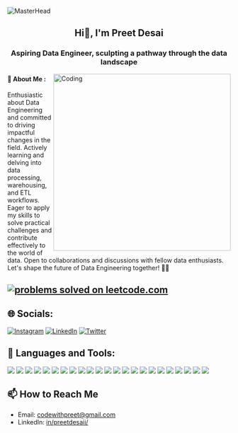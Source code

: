 ![MasterHead](https://user-images.githubusercontent.com/10498744/210012254-234538ff-d198-48aa-8964-37e6fd45d227.gif)
<h2 align="center"> Hi👋, I'm Preet Desai</h2>
<h3 align="center">Aspiring Data Engineer, sculpting a pathway through the data landscape</h3>
<img align="right" alt="Coding" width="400" src="https://media.tenor.com/-UygBh3nnfEAAAAC/coding.gif">
<h4>💫 About Me :</h4>
Enthusiastic about Data Engineering and committed to driving impactful changes in the field. Actively learning and delving into data processing, warehousing, and ETL workflows. Eager to apply my skills to solve practical challenges and contribute effectively to the world of data. Open to collaborations and discussions with fellow data enthusiasts. Let's shape the future of Data Engineering together! 🚀😊

## [![problems solved on leetcode.com](https://img.shields.io/badge/dynamic/json?style=for-the-badge&labelColor=black&color=%23ffa116&label=Solved&query=solved&url=https%3A%2F%2Fleetcode-badge.vercel.app%2Fapi%2Fusers%2Fpd_10013&logo=leetcode&logoColor=yellow)](https://leetcode.com/pd_10013)


## 🌐 Socials:
[![Instagram](https://img.shields.io/badge/Instagram-%23E4405F.svg?logo=Instagram&logoColor=white)](https://instagram.com/preet_desai710) 
[![LinkedIn](https://img.shields.io/badge/LinkedIn-%230077B5.svg?logo=linkedin&logoColor=white)](https://www.linkedin.com/in/preetdesai007/) 
[![Twitter](https://img.shields.io/badge/Twitter-%231DA1F2.svg?logo=twitter&logoColor=white)](https://twitter.com/PreetDesai0)


## 🚀 Languages and Tools:
  <p>
  <!-- Programming Languages -->
  <img src="https://img.shields.io/badge/Python-3776AB?style=for-the-badge&logo=python&logoColor=white" />
  <img src="https://img.shields.io/badge/R-276DC3?style=for-the-badge&logo=r&logoColor=white" />
  <!-- Cloud Technologies -->
  <img src="https://img.shields.io/badge/Google_Cloud-4285F4?style=for-the-badge&logo=google-cloud&logoColor=white" />
  <img src="https://img.shields.io/badge/AWS-232F3E?style=for-the-badge&logo=amazon-aws&logoColor=white" />
  <img src="https://img.shields.io/badge/Azure-0078D4?style=for-the-badge&logo=microsoft-azure&logoColor=white" />

  <!-- Data Management -->
  <img src="https://img.shields.io/badge/SQL-F80000?style=for-the-badge&logo=oracle&logoColor=white" />
  <img src="https://img.shields.io/badge/MongoDB-47A248?style=for-the-badge&logo=mongodb&logoColor=white" />
  <img src="https://img.shields.io/badge/Apache_Airflow-017CEE?style=for-the-badge&logo=apache-airflow&logoColor=white" />
  <img src="https://img.shields.io/badge/Apache_Kafka-231F20?style=for-the-badge&logo=apache-kafka&logoColor=white" />
  <img src="https://img.shields.io/badge/PySpark-E25A1C?style=for-the-badge&logo=apache-spark&logoColor=white" />

  <!-- Frameworks and Tools -->
  <img src="https://img.shields.io/badge/Terraform-623CE4?style=for-the-badge&logo=terraform&logoColor=white" />
  <img src="https://img.shields.io/badge/Docker-2496ED?style=for-the-badge&logo=docker&logoColor=white" />
  <img src="https://img.shields.io/badge/Git-F05032?style=for-the-badge&logo=git&logoColor=white" />
  <img src="https://img.shields.io/badge/NumPy-013243?style=for-the-badge&logo=numpy&logoColor=white" />
  <img src="https://img.shields.io/badge/Pandas-150458?style=for-the-badge&logo=pandas&logoColor=white" />
  <img src="https://img.shields.io/badge/TensorFlow-FF6F00?style=for-the-badge&logo=tensorflow&logoColor=white" />
  <img src="https://img.shields.io/badge/PyTorch-EE4C2C?style=for-the-badge&logo=pytorch&logoColor=white" />
  <img src="https://img.shields.io/badge/scikit_learn-F7931E?style=for-the-badge&logo=scikit-learn&logoColor=white" />
  <img src="https://img.shields.io/badge/OpenCV-5C3EE8?style=for-the-badge&logo=opencv&logoColor=white" />
  <img src="https://img.shields.io/badge/BeautifulSoup-1A1A1A?style=for-the-badge&logo=beautifulsoup&logoColor=white" />
  <img src="https://img.shields.io/badge/Selenium-43B02A?style=for-the-badge&logo=selenium&logoColor=white" />
  <img src="https://img.shields.io/badge/Flask-000000?style=for-the-badge&logo=flask&logoColor=white" />
  <img src="https://img.shields.io/badge/FastAPI-009688?style=for-the-badge&logo=fastapi&logoColor=white" />
  </p>
  
## 📫 How to Reach Me

- Email: [codewithpreet@gmail.com](mailto:codewith@gmail.com)
- LinkedIn: [in/preetdesaii/](https://www.linkedin.com/in/preetdesaii/)





